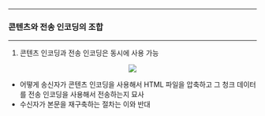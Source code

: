 -----
### 콘텐츠와 전송 인코딩의 조합
-----
1. 콘텐츠 인코딩과 전송 인코딩은 동시에 사용 가능
<div align="center">
<img src="https://github.com/user-attachments/assets/51de9162-d16d-4a88-8007-91ce77abd470">
</div>

  - 어떻게 송신자가 콘텐츠 인코딩을 사용해서 HTML 파일을 압축하고 그 청크 데이터를 전송 인코딩을 사용해서 전송하는지 묘사
  - 수신자가 본문을 재구축하는 절차는 이와 반대
